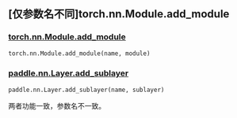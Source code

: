 ## [仅参数名不同]torch.nn.Module.add_module

### [torch.nn.Module.add_module](https://pytorch.org/docs/stable/generated/torch.nn.Module.html?highlight=torch+nn+module+add_module#torch.nn.Module.add_module)

```python
torch.nn.Module.add_module(name, module)
```

### [paddle.nn.Layer.add_sublayer](https://www.paddlepaddle.org.cn/documentation/docs/zh/api/paddle/nn/Layer_cn.html#add-sublayer-name-sublayer)

```python
paddle.nn.Layer.add_sublayer(name, sublayer)
```

两者功能一致，参数名不一致。

